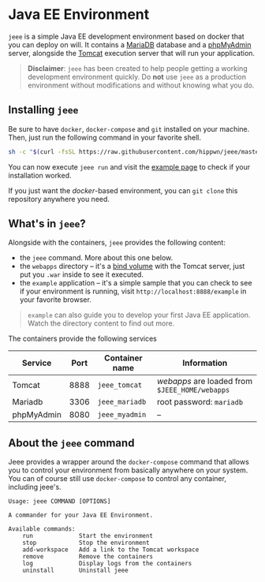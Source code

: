 # Java EE Environment

`jeee` is a simple Java EE development environment based on docker that you can deploy on will. It contains a [MariaDB](https://mariadb.com/) database and a [phpMyAdmin](https://www.phpmyadmin.net/) server, alongside the [Tomcat](https://tomcat.apache.org) execution server that will run your application. 

> **Disclaimer**: `jeee` has been created to help people getting a working development environment quickly. Do **not** use `jeee` as a production environment without modifications and without knowing what you do.


## Installing `jeee`

Be sure to have `docker`, `docker-compose` and `git` installed on your machine. Then, just run the following command in your favorite shell.

```bash
sh -c "$(curl -fsSL https://raw.githubusercontent.com/hippwn/jeee/master/tools/install.sh)"
```
You can now execute `jeee run` and visit the [example page](http://localhost:8888/example) to check if your installation worked.

If you just want the *docker*-based environment, you can `git clone` this repository anywhere you need.


## What's in `jeee`?

Alongside with the containers, `jeee` provides the following content:
- the `jeee` command. More about this one below.
- the `webapps` directory &ndash; it's a [bind volume](https://docs.docker.com/storage/bind-mounts/) with the Tomcat server, just put you `.war` inside to see it executed.
- the `example` application &ndash; it's a simple sample that you can check to see if your environment is running, visit `http://localhost:8888/example` in your favorite browser.

> `example` can also guide you to develop your first Java EE application. Watch the directory content to find out more.

The containers provide the following services

| Service    | Port | Container name | Information              |
| ---------- |:----:| -------------- | ------------------------ |
| Tomcat     | 8888 | `jeee_tomcat`  | *webapps* are loaded from `$JEEE_HOME/webapps` |
| Mariadb    | 3306 | `jeee_mariadb` | root password: `mariadb` |
| phpMyAdmin | 8080 | `jeee_myadmin` | &ndash;                  |


## About the `jeee` command

Jeee provides a wrapper around the `docker-compose` command that allows you to control your environment from basically anywhere on your system. You can of course still use `docker-compose` to control any container, including jeee's. 

```
Usage: jeee COMMAND [OPTIONS]

A commander for your Java EE Environment.

Available commands:
    run             Start the environment
    stop            Stop the environment
    add-workspace   Add a link to the Tomcat workspace
    remove          Remove the containers
    log             Display logs from the containers
    uninstall       Uninstall jeee
```
